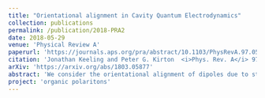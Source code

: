 ```yaml
---
title: "Orientational alignment in Cavity Quantum Electrodynamics"
collection: publications
permalink: /publication/2018-PRA2
date: 2018-05-29
venue: 'Physical Review A'
paperurl: 'https://journals.aps.org/pra/abstract/10.1103/PhysRevA.97.053836'
citation: 'Jonathan Keeling and Peter G. Kirton  <i>Phys. Rev. A</i> 97, 053836 (2018)'
arXiv: 'https://arxiv.org/abs/1803.05877'
abstract: 'We consider the orientational alignment of dipoles due to strong matter-light coupling for a nonvanishing density of excitations. We compare various approaches to this problem in the limit of large numbers of emitters and show that direct Monte Carlo integration, mean-field theory, and large deviation methods match exactly in this limit. All three results show that orientational alignment develops in the presence of a macroscopically occupied polariton mode and that the dipoles asymptotically approach perfect alignment in the limit of high density or low temperature.'
project: 'organic polaritons'
---
```



